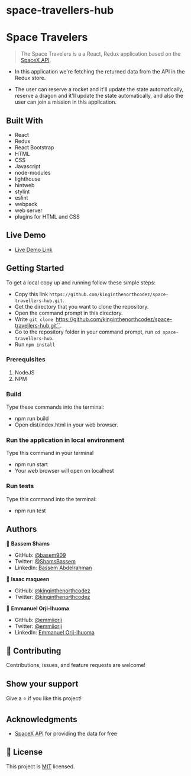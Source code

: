 # space-travellers-hub

# Space Travelers

> The Space Travelers is a a React, Redux application based on the [SpaceX API](https://docs.spacexdata.com/).

- In this application we're fetching the returned data from the API in the Redux store.

- The user can reserve a rocket and it'll update the state automatically, reserve a dragon and it'll update the state automatically, and also the user can join a mission in this application.

## Built With

- React
- Redux
- React Bootstrap
- HTML
- CSS
- Javascript
- node-modules
- lighthouse
- hintweb
- stylint
- eslint
- webpack
- web server
- plugins for HTML and CSS

## Live Demo

- [Live Demo Link](https://kinginthenorthcodez.github.io/space-travellers-hub)

## Getting Started

To get a local copy up and running follow these simple steps:

- Copy this link `https://github.com/kinginthenorthcodez/space-travellers-hub.git`.
- Get the directory that you want to clone the repository.
- Open the command prompt in this directory.
- Write `git clone `https://github.com/kinginthenorthcodez/space-travellers-hub.git``.
- Go to the repository folder in your command prompt, run `cd space-travellers-hub`.
- Run `npm install`

### Prerequisites

1. NodeJS
2. NPM

### Build

Type these commands into the terminal:

- npm run build
- Open dist/index.html in your web browser.

### Run the application in local environment

Type this command in your terminal

- npm run start
- Your web browser will open on localhost

### Run tests

Type this command into the terminal:

- npm run test

## Authors

👤 **Bassem Shams**

- GitHub: [@basem909](https://github.com/basem909)
- Twitter: [@ShamsBassem](https://twitter.com/ShamsBassem)
- LinkedIn: [Bassem Abdelrahman](https://www.linkedin.com/in/bassem-shams-126a29134/)

👤 **Isaac maqueen**

- GitHub: [@kinginthenorthcodez](https://github.com/kinginthenorthcodez)
- Twitter: [@kinginthenorthcodez](https://twitter.com/kinginthenorthcodez)

👤 **Emmanuel Orji-Ihuoma**

- GitHub: [@emmiiorji](https://github.com/emmiiorji)
- Twitter: [@emmiiorji](https://twitter.com/emmiiorji)
- LinkedIn: [Emmanuel Orji-Ihuoma](https://www.linkedin.com/in/orji-emmanuel/)

## 🤝 Contributing

Contributions, issues, and feature requests are welcome!

## Show your support

Give a ⭐️ if you like this project!

## Acknowledgments

- [SpaceX API](https://docs.spacexdata.com/) for providing the data for free

## 📝 License

This project is [MIT](./MIT.md) licensed.
